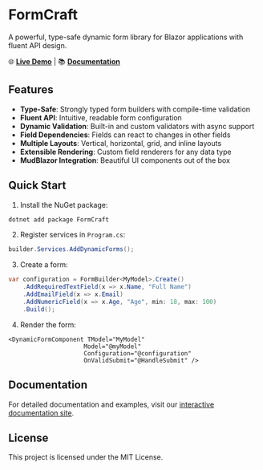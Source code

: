 # FormCraft

A powerful, type-safe dynamic form library for Blazor applications with fluent API design.

🌐 **[Live Demo](https://phmatray.github.io/FormCraft/)** | 📚 **[Documentation](https://phmatray.github.io/FormCraft/docs/getting-started)**

## Features

- **Type-Safe**: Strongly typed form builders with compile-time validation
- **Fluent API**: Intuitive, readable form configuration
- **Dynamic Validation**: Built-in and custom validators with async support
- **Field Dependencies**: Fields can react to changes in other fields
- **Multiple Layouts**: Vertical, horizontal, grid, and inline layouts
- **Extensible Rendering**: Custom field renderers for any data type
- **MudBlazor Integration**: Beautiful UI components out of the box

## Quick Start

1. Install the NuGet package:
```bash
dotnet add package FormCraft
```

2. Register services in `Program.cs`:
```csharp
builder.Services.AddDynamicForms();
```

3. Create a form:
```csharp
var configuration = FormBuilder<MyModel>.Create()
    .AddRequiredTextField(x => x.Name, "Full Name")
    .AddEmailField(x => x.Email)
    .AddNumericField(x => x.Age, "Age", min: 18, max: 100)
    .Build();
```

4. Render the form:
```razor
<DynamicFormComponent TModel="MyModel" 
                     Model="@myModel" 
                     Configuration="@configuration"
                     OnValidSubmit="@HandleSubmit" />
```

## Documentation

For detailed documentation and examples, visit our [interactive documentation site](https://phmatray.github.io/FormCraft/docs/getting-started).

## License

This project is licensed under the MIT License.